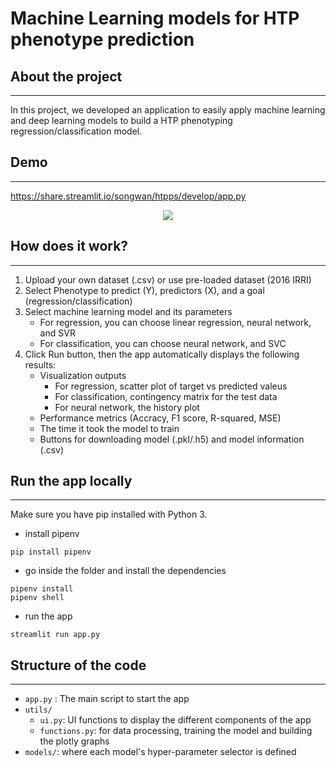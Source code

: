 # Machine Learning models for HTP phenotype prediction
## About the project
---
In this project, we developed an application to easily apply machine learning and deep learning models to build a HTP phenotyping regression/classification model. 

## Demo
---
https://share.streamlit.io/songwan/htpps/develop/app.py

<p align="center">
   <img src="./images/demo-htpp.gif">
</p>

## How does it work?
---
1. Upload your own dataset (.csv) or use pre-loaded dataset (2016 IRRI)
2. Select Phenotype to predict (Y), predictors (X), and a goal (regression/classification)
3. Select machine learning model and its parameters
   - For regression, you can choose linear regression, neural network, and SVR
   - For classification, you can choose neural network, and SVC
4. Click Run button, then the app automatically displays the following results:
   - Visualization outputs 
      - For regression, scatter plot of target vs predicted valeus
      - For classification, contingency matrix for the test data
      - For neural network, the history plot
   - Performance metrics (Accracy, F1 score, R-squared, MSE)
   - The time it took the model to train
   - Buttons for downloading model (.pkl/.h5) and model information (.csv)

## Run the app locally
---
Make sure you have pip installed with Python 3.

- install pipenv

```shell
pip install pipenv
```

- go inside the folder and install the dependencies

```shell
pipenv install
pipenv shell
```

- run the app

```shell
streamlit run app.py
```

## Structure of the code
---
- `app.py` : The main script to start the app
- `utils/`
  - `ui.py`: UI functions to display the different components of the app
  - `functions.py`: for data processing, training the model and building the plotly graphs
- `models/`: where each model's hyper-parameter selector is defined
